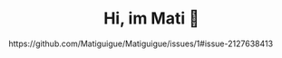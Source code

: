 <div align="center">
<h1 align="center">Hi, im Mati 👋</h1>
</div>
https://github.com/Matiguigue/Matiguigue/issues/1#issue-2127638413
